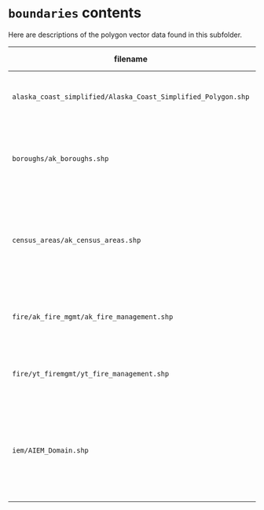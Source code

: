 # `boundaries` contents

Here are descriptions of the polygon vector data found in this subfolder.

| filename | description | source | feature count |
|---|---|---|---|
| `alaska_coast_simplified/Alaska_Coast_Simplified_Polygon.shp` | Coastline for the state of Alaska at a scale of 1:63,360 | [State of Alaska Geoportal](https://gis.data.alaska.gov/datasets/alaska-simplified-coast/explore) | 177 |
| `boroughs/ak_boroughs.shp` | Outlines Alaska borough administrative units. Fetched August 2022. | [State of Alaska Geoportal](https://gis.data.alaska.gov/datasets/DCCED::alaska-borough-and-census-area-boundaries/about#) | 19 |
| `census_areas/ak_census_areas.shp` | Outlines of the Alaska census areas that compose the Unorganized Borough. Fetched August 2022. | [State of Alaska Geoportal](https://gis.data.alaska.gov/datasets/DCCED::alaska-borough-and-census-area-boundaries/about#) | 11 |
| `fire/ak_fire_mgmt/ak_fire_management.shp` | Outlines of Alaska Fire Management Zones. Fetched August 2022. | [Alaska Interagency Coordination Center](https://fire.ak.blm.gov/content/maps/aicc/Data/Data%20(zipped%20Shapefiles)/WildCAD_Zones_2021.zip) | 14 |
| `fire/yt_firemgmt/yt_fire_management.shp` | Outlines of Yukon Fire Districts. Fetched August 2022. | [GeoYukon](https://map-data.service.yukon.ca/GeoYukon/Administrative_Boundaries/Fire_Districts/Fire_Districts.shp.zip) | 13 |
| `iem/AIEM_Domain.shp` | Outline of the domain for the IEM project. Spans Alaska, the Yukon, and parts of northern British Columbia. | [USGS ScienceBase Entry](https://www.sciencebase.gov/catalog/item/5a3009a1e4b08e6a89d57bc6) | 1 |
